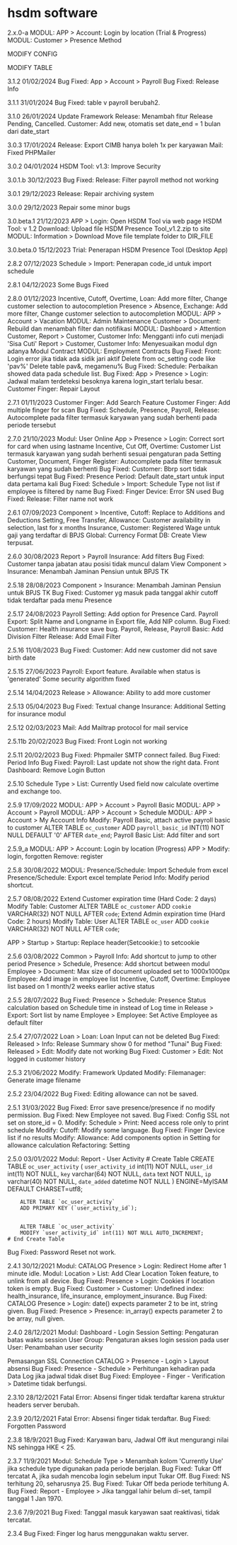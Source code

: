 # hsdm software

2.x.0-a
MODUL: APP > Account: Login by location (Trial & Progress)
MODUL: Customer > Presence Method

MODIFY CONFIG

MODIFY TABLE

3.1.2	01/02/2024
Bug Fixed: App > Account > Payroll
Bug Fixed: Release Info

3.1.1	31/01/2024
Bug Fixed: table v payroll berubah2.

3.1.0	26/01/2024
Update Framework
Release: Menambah fitur Release Pending, Cancelled.
Customer: Add new, otomatis set date_end = 1 bulan dari date_start

3.0.3	17/01/2024
Release: Export CIMB hanya boleh 1x per karyawan
Mail: Fixed PHPMailer

3.0.2	04/01/2024
HSDM Tool: v1.3: Improve Security

3.0.1.b	30/12/2023
Bug Fixed: Release: Filter payroll method not working

3.0.1	29/12/2023
Release: Repair archiving system

3.0.0	29/12/2023
Repair some minor bugs

3.0.beta.1	21/12/2023
APP > Login: Open HSDM Tool via web page
HSDM Tool: v 1.2
Download: Upload file HSDM Presence Tool_v1.2.zip to site
MODUL: Information > Download
Move file template folder to DIR_FILE

3.0.beta.0	15/12/2023
Trial: Penerapan HSDM Presence Tool (Desktop App)

2.8.2	07/12/2023
Schedule > Import: Penerapan code_id untuk import schedule

2.8.1	04/12/2023
Some Bugs Fixed

2.8.0	01/12/2023
Incentive, Cutoff, Overtime, Loan: Add more filter, Change customer selection to autocompletion
Presence > Absence, Exchange: Add more filter, Change customer selection to autocompletion
MODUL: APP > Account > Vacation
MODUL: Admin Maintenance
Customer > Document: Rebuild dan menambah filter dan notifikasi
MODUL: Dashboard > Attention
Customer, Report > Customer, Customer Info: Mengganti info cuti menjadi 'Sisa Cuti'
Report > Customer, Customer Info: Menyesuaikan modul dgn adanya Modul Contract
MODUL: Employment Contracts
Bug Fixed: Front: Login error jika tidak ada sidik jari aktif
Delete from oc_setting code like 'pav%'
Delete table pav&, megamenu%
Bug Fixed: Schedule: Perbaikan showed data pada schedule list.
Bug Fixed: App > Presence > Login: Jadwal malam terdeteksi besoknya karena login_start terlalu besar.
Customer Finger: Repair Layout

2.7.1	01/11/2023
Customer Finger: Add Search Feature
Customer Finger: Add multiple finger for scan
Bug Fixed: Schedule, Presence, Payroll, Release: Autocomplete pada filter termasuk karyawan yang sudah berhenti pada periode tersebut

2.7.0	21/10/2023
Modul: User Online
App > Presence > Login: Correct sort for card when using lastname
Incentive, Cut Off, Overtime: Customer List termasuk karyawan yang sudah berhenti sesuai pengaturan pada Setting
Customer, Document, Finger Register: Autocomplete pada filter termasuk karyawan yang sudah berhenti
Bug Fixed: Customer: Bbrp sort tidak berfungsi tepat
Bug Fixed: Presence Period: Default date_start untuk input data pertama kali
Bug Fixed: Schedule > Import: Schedule Type not list if employee is filtered by name
Bug Fixed: Finger Device: Error SN used
Bug Fixed: Release: Filter name not work

2.6.1	07/09/2023
Component > Incentive, Cutoff: Replace to Additions and Deductions
Setting, Free Transfer, Allowance: Customer availability in selection, last for x months
Insurance, Customer: Registered Wage untuk gaji yang terdaftar di BPJS
Global: Currency Format
DB: Create View terpusat.

2.6.0	30/08/2023
Report > Payroll Insurance: Add filters
Bug Fixed: Customer tanpa jabatan atau posisi tidak muncul dalam View
Component > Insurance: Menambah Jaminan Pensiun untuk BPJS TK

2.5.18	28/08/2023
Component > Insurance: Menambah Jaminan Pensiun untuk BPJS TK
Bug Fixed: Customer yg masuk pada tanggal akhir cutoff tidak terdaftar pada menu Presence

2.5.17	24/08/2023
Payroll Setting: Add option for Presence Card.
Payroll Export: Split Name and Longname in Export file, Add NIP column.
Bug Fixed: Customer: Health insurance save bug. 
Payroll, Release, Payroll Basic: Add Division Filter
Release: Add Email Filter

2.5.16	11/08/2023
Bug Fixed: Customer: Add new customer did not save birth date

2.5.15	27/06/2023
Payroll: Export feature. Available when status is 'generated'
Some security algorithm fixed

2.5.14	14/04/2023
Release > Allowance: Ability to add more customer

2.5.13	05/04/2023
Bug Fixed: Textual change
Insurance: Additional Setting for insurance modul

2.5.12	02/03/2023
Mail: Add Mailtrap protocol for mail service

2.5.11b	20/02/2023
Bug Fixed: Front Login not working

2.5.11	20/02/2023
Bug Fixed: Phpmailer SMTP connect failed.
Bug Fixed: Period Info
Bug Fixed: Payroll: Last update not show the right data.
Front Dashboard: Remove Login Button

2.5.10
Schedule Type > List: Currently Used field now calculate overtime and exchange too.

2.5.9	17/09/2022
MODUL: APP > Account > Payroll Basic
MODUL: APP > Account > Payroll
MODUL: APP > Account > Schedule
MODUL: APP > Account > My Account Info
Modify: Payroll Basic, attach active payroll basic to customer
	ALTER TABLE `oc_customer` ADD `payroll_basic_id` INT(11) NOT NULL DEFAULT '0' AFTER `date_end`;
Payroll Basic List: Add filter and sort 

2.5.9_a
MODUL: APP > Account: Login by location (Progress)
APP > Modify: login, forgotten
	Remove: register

2.5.8	30/08/2022
MODUL: Presence/Schedule: Import Schedule from excel
	Presence/Schedule: Export excel template
Period Info: Modify period shortcut.

2.5.7	08/08/2022
Extend Customer expiration time (Hard Code: 2 days)
	Modify Table: Customer
		ALTER TABLE `oc_customer` ADD `cookie` VARCHAR(32) NOT NULL AFTER `code`;
Extend Admin expiration time (Hard Code: 2 hours)
	Modify Table: User
		ALTER TABLE `oc_user` ADD `cookie` VARCHAR(32) NOT NULL AFTER `code`;

APP > Startup > Startup: Replace header(Setcookie:) to setcookie

2.5.6	03/08/2022
Common > Payroll Info: Add shortcut to jump to other period
Presence > Schedule, Presence: Add shortcut between modul
Employee > Document: Max size of document uploaded set to 1000x1000px
Employee: Add image in employee list
Incentive, Cutoff, Overtime: Employee list based on 1 month/2 weeks earlier active status

2.5.5	28/07/2022
Bug Fixed: Presence > Schedule: Presence Status calculation based on Schedule time in instead of Log time in
Release > Export: Sort list by name
Employee > Employee: Set Active Employee as default filter

2.5.4	27/07/2022
Loan > Loan: Loan Input can not be deleted
Bug Fixed: Released > Info: Release Summary show 0 for method "Tunai"
Bug Fixed: Released > Edit: Modify date not working
Bug Fixed: Customer > Edit: Not logged in customer history

2.5.3	21/06/2022
Modify: Framework Updated
Modify: Filemanager: Generate image filename

2.5.2	23/04/2022
Bug Fixed: Editing allowance can not be saved.

2.5.1	31/03/2022
Bug Fixed: Error save presence/presence if no modify permission.
Bug Fixed: New Employee not saved.
Bug Fixed: Config SSL not set on store_id = 0.
Modify: Schedule > Print: Need access role only to print schedule
Modify: Cutoff: Modify some language.
Bug Fixed: Finger Device list if no results
Modify: Allowance: Add components option in Setting for allowance calculation
Refactoring: Setting

2.5.0	03/01/2022
Modul: Report - User Activity
	# Create Table
		CREATE TABLE `oc_user_activity` (
		`user_activity_id` int(11) NOT NULL,
		`user_id` int(11) NOT NULL,
		`key` varchar(64) NOT NULL,
		`data` text NOT NULL,
		`ip` varchar(40) NOT NULL,
		`date_added` datetime NOT NULL
		) ENGINE=MyISAM DEFAULT CHARSET=utf8;


		ALTER TABLE `oc_user_activity`
		ADD PRIMARY KEY (`user_activity_id`);


		ALTER TABLE `oc_user_activity`
		MODIFY `user_activity_id` int(11) NOT NULL AUTO_INCREMENT;
	# End Create Table

Bug Fixed: Password Reset not work.

2.4.1	30/12/2021
Modul: CATALOG Presence > Login: Redirect Home after 1 minute idle.
Modul: Location > List: Add Clear Location Token feature, to unlink from all device.
Bug Fixed: Presence > Login: Cookies if location token is empty.
Bug Fixed: Customer > Customer: Undefined index: health_insurance, life_insurance, employment_insurance.
Bug Fixed: CATALOG Presence > Login: date() expects parameter 2 to be int, string given.
Bug Fixed: Presence > Presence: in_array() expects parameter 2 to be array, null given.

2.4.0	28/12/2021
Modul: Dashboard - Login Session
	Setting: Pengaturan batas waktu session
	User Group: Pengaturan akses login session pada user
	User: Penambahan user security

Pemasangan SSL Connection
CATALOG > Presence - Login > Layout absensi
Bug Fixed: Presence - Schedule > Perhitungan kehadiran pada Data Log jika jadwal tidak diset
Bug Fixed: Employee - Finger - Verification > Datetime tidak berfungsi.

2.3.10	28/12/2021
Fatal Error: Absensi finger tidak terdaftar karena struktur headers server berubah.

2.3.9	20/12/2021
Fatal Error: Absensi finger tidak terdaftar.
Bug Fixed: Forgotten Password

2.3.8	18/9/2021
Bug Fixed: Karyawan baru, Jadwal Off ikut mengurangi nilai NS sehingga HKE < 25.

2.3.7	11/9/2021
Modul: Schedule Type > Menambah kolom 'Currently Use' jika schedule type digunakan pada periode berjalan.
Bug Fixed: Tukar Off tercatat A, jika sudah mencoba login sebelum input Tukar Off.
Bug Fixed: NS terhitung 20, seharusnya 25.
Bug Fixed: Tukar Off beda periode terhitung A.
Bug Fixed: Report - Employee > Jika tanggal lahir belum di-set, tampil tanggal 1 Jan 1970.

2.3.6	7/9/2021
Bug Fixed: Tanggal masuk karyawan saat reaktivasi, tidak tercatat.

2.3.4
Bug Fixed: Finger log harus menggunakan waktu server.